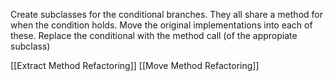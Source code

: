 Create subclasses for the conditional branches.
They all share a method for when the condition holds.
Move the original implementations into each of these.
Replace the conditional with the method call (of the appropiate subclass)

[[Extract Method Refactoring]]
[[Move Method Refactoring]]